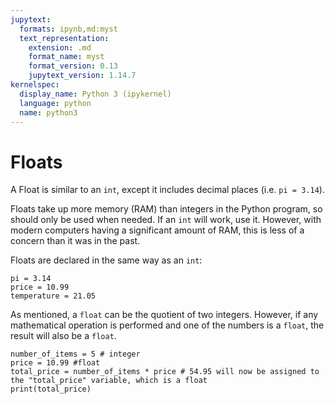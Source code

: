 ```yaml
---
jupytext:
  formats: ipynb,md:myst
  text_representation:
    extension: .md
    format_name: myst
    format_version: 0.13
    jupytext_version: 1.14.7
kernelspec:
  display_name: Python 3 (ipykernel)
  language: python
  name: python3
---
```


# Floats

A Float is similar to an `int`, except it includes decimal places (i.e. `pi = 3.14`).

Floats take up more memory (RAM) than integers in the Python program, so should only be used when needed.  If an `int` will work, use it.  However, with modern computers having a significant amount of RAM, this is less of a concern than it was in the past.

Floats are declared in the same way as an `int`:

```{code-cell} ipython3
pi = 3.14
price = 10.99
temperature = 21.05
```

As mentioned, a `float` can be the quotient of two integers.  However, if any mathematical operation is performed and one of the numbers is a `float`, the result will also be a `float`.

```{code-cell} ipython3
number_of_items = 5 # integer
price = 10.99 #float
total_price = number_of_items * price # 54.95 will now be assigned to the "total_price" variable, which is a float
print(total_price)
```
